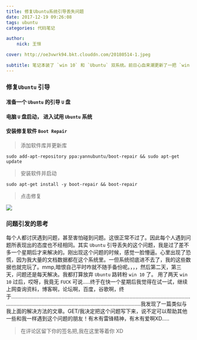 ```yaml
---
title: 修复Ubuntu系统引导丢失问题
date: 2017-12-19 09:26:08
tags: ubuntu
categories: 代码笔记

author:
	nick: 王恒

cover: http://oe3vwrk94.bkt.clouddn.com/20180514-1.jpeg

subtitle: 笔记本装了 `win 10` 和 `Ubuntu` 双系统。前日心血来潮更新了一把 `win 10` 系统，结果 `Ubuntu` 系统引导丢失了。这是一篇雷锋文，遇到问题，解决问题。总结问题，分享解决问题的方法！没错，这就是我！我就是小枫！让我们接着网下看！
---
```




<!-- more -->

### 修复`Ubuntu` 引导

#### 准备一个 `Ubuntu` 的引导 `U` 盘
#### 电脑 `U` 盘启动， 进入试用 `Ubuntu` 系统
#### 安装修复软件 `Boot Repair`

> 添加软件库并更新库

```
sudo add-apt-repository ppa:yannubuntu/boot-repair && sudo apt-get update
```
> 安装软件并启动

```
sudo apt-get install -y boot-repair && boot-repair 
```
> 点击修复

![](http://img.blog.csdn.net/20160126204619447)


### 问题引发的思考

每个人都讨厌遇到问题，甚至害怕碰到问题。这很正常不过了。因此每个人遇到问题所表现出的态度也不经相同。其实 `Ubuntu` 引导丢失的这个问题，我是过了差不多一个星期后才来解决的。刚出现这个问题的时候，感觉一脸懵逼。心里出现了恐慌，因为我大量的文档数据都在这个系统里。一但系统彻底进不去了，我的这些数据也就完玩了。mmp,暗恨自己平时咋就不随手备份呢。，，，然后第二天，第三天，问题还是每天解决。我都打算放弃 `Ubuntu` 路转粉 `win 10` 了。 用了两天 `win 10` 过后，哎呀，我竟无 `FUCK` 可说.....终于在快一个星期后我觉得在试一试，继续上网查询资料，博客啊，论坛啊，百度，谷歌啊，终于....................................................................................................................................................................................................................我发现了一篇类似与我上面的解决方法的文章。GET/我决定把这个问题写下来，说不定可以帮助其他一些和我一样遇到这个问题的朋友！有木有雷锋精神，有木有爱啊XD.....

> 在评论区留下你的签名把,我在这里等着你 XD
